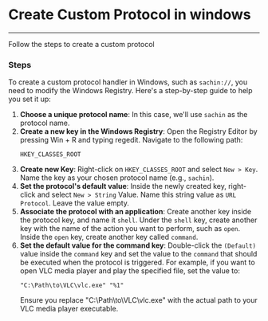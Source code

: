 # Create Custom Protocol in windows
____________________

Follow the steps to create a custom protocol

### Steps
To create a custom protocol handler in Windows, such as `sachin://`, you need to modify the Windows Registry. Here's a step-by-step guide to help you set it up:

1. **Choose a unique protocol name**: In this case, we'll use `sachin` as the protocol name.
2. **Create a new key in the Windows Registry**: Open the Registry Editor by pressing Win + R and typing regedit. Navigate to the following path:
    ```regedit
    HKEY_CLASSES_ROOT
    ```
3. **Create new Key**: Right-click on `HKEY_CLASSES_ROOT` and select `New > Key`. Name the key as your chosen protocol name (e.g., `sachin`).
4. **Set the protocol's default value**: Inside the newly created key, right-click and select `New > String` Value. Name this string value as `URL Protocol`. Leave the value empty.
5. **Associate the protocol with an application**: Create another key inside the protocol key, and name it `shell`. Under the `shell` key, create another key with the name of the action you want to perform, such as `open`. Inside the `open` key, create another key called `command`.
6. **Set the default value for the command key**: Double-click the `(Default)` value inside the `command` key and set the value to the `command` that should be executed when the protocol is triggered. For example, if you want to open VLC media player and play the specified file, set the value to:
    ```
    "C:\Path\to\VLC\vlc.exe" "%1"
    ```
    Ensure you replace "C:\Path\to\VLC\vlc.exe" with the actual path to your VLC media player executable.
